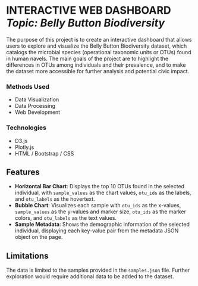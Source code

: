 <h1 align="left"> INTERACTIVE WEB DASHBOARD<br><i>Topic: Belly Button Biodiversity</i> </h1> 

The purpose of this project is to create an interactive dashboard that allows users to explore and visualize the Belly Button Biodiversity dataset, which catalogs the microbial species (operational taxonomic units or OTUs) found in human navels. The main goals of the project are to highlight the differences in OTUs among individuals and their prevalence, and to make the dataset more accessible for further analysis and potential civic impact.

### Methods Used
* Data Visualization
* Data Processing
* Web Development

### Technologies
* D3.js
* Plotly.js
* HTML / Bootstrap / CSS

## Features
- **Horizontal Bar Chart**: Displays the top 10 OTUs found in the selected individual, with `sample_values` as the chart values, `otu_ids` as the labels, and `otu_labels` as the hovertext.
- **Bubble Chart**: Visualizes each sample with `otu_ids` as the x-values, `sample_values` as the y-values and marker size, `otu_ids` as the marker colors, and `otu_labels` as the text values.
- **Sample Metadata**: Shows the demographic information of the selected individual, displaying each key-value pair from the metadata JSON object on the page.

## Limitations
The data is limited to the samples provided in the `samples.json` file. Further exploration would require additional data to be added to the dataset.
